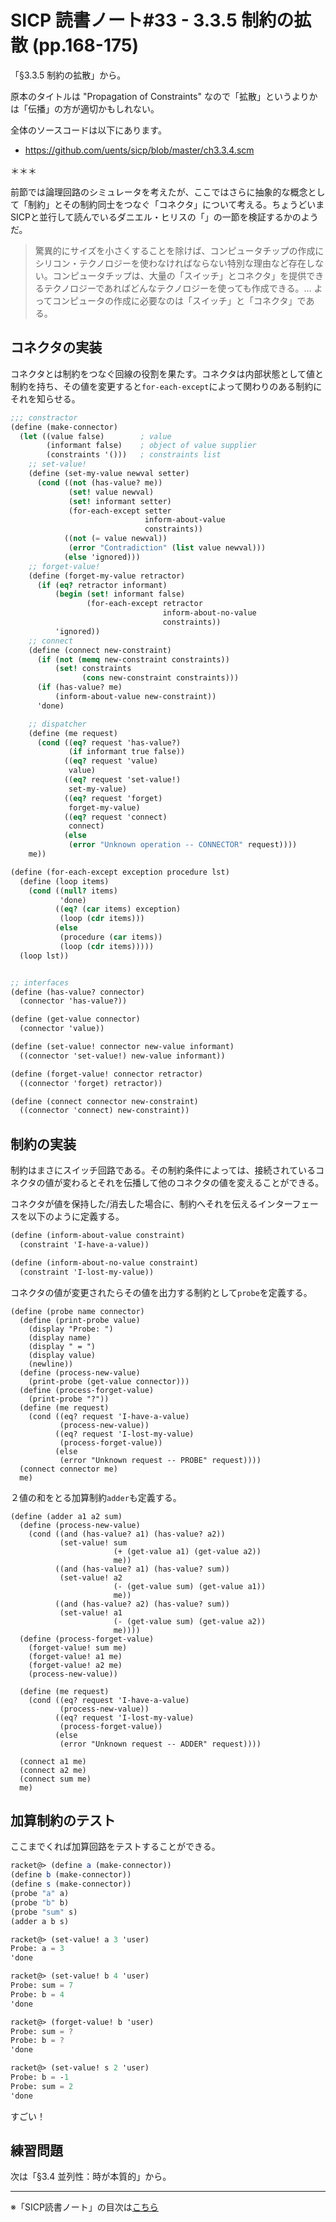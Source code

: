 SICP 読書ノート#33 - 3.3.5 制約の拡散 (pp.168-175)
======================================

「§3.3.5 制約の拡散」から。

原本のタイトルは "Propagation of Constraints" なので「拡散」というよりかは「伝播」の方が適切かもしれない。

全体のソースコードは以下にあります。
- https://github.com/uents/sicp/blob/master/ch3.3.4.scm

＊＊＊

前節では論理回路のシミュレータを考えたが、ここではさらに抽象的な概念として「制約」とその制約同士をつなぐ「コネクタ」について考える。ちょうどいまSICPと並行して読んでいるダニエル・ヒリスの「」の一節を検証するかのようだ。

> 驚異的にサイズを小さくすることを除けば、コンピュータチップの作成にシリコン・テクノロジーを使わなければならない特別な理由など存在しない。コンピュータチップは、大量の「スイッチ」とコネクタ」を提供できるテクノロジーであればどんなテクノロジーを使っても作成できる。… よってコンピュータの作成に必要なのは「スイッチ」と「コネクタ」である。


## コネクタの実装

コネクタとは制約をつなぐ回線の役割を果たす。コネクタは内部状態として値と制約を持ち、その値を変更すると```for-each-except```によって関わりのある制約にそれを知らせる。

```scheme
;;; constractor
(define (make-connector)
  (let ((value false)        ; value
		(informant false)    ; object of value supplier
		(constraints '()))   ; constraints list
	;; set-value!
	(define (set-my-value newval setter)
	  (cond ((not (has-value? me))
			 (set! value newval)
			 (set! informant setter)
			 (for-each-except setter
							  inform-about-value
							  constraints))
			((not (= value newval))
			 (error "Contradiction" (list value newval)))
			(else 'ignored)))
	;; forget-value!
	(define (forget-my-value retractor)
	  (if (eq? retractor informant)
		  (begin (set! informant false)
				 (for-each-except retractor
								  inform-about-no-value
								  constraints))
		  'ignored))
	;; connect
	(define (connect new-constraint)
	  (if (not (memq new-constraint constraints))
		  (set! constraints
				(cons new-constraint constraints)))
	  (if (has-value? me)
		  (inform-about-value new-constraint))
	  'done)

	;; dispatcher
	(define (me request)
	  (cond ((eq? request 'has-value?)
			 (if informant true false))
			((eq? request 'value)
			 value)
			((eq? request 'set-value!)
			 set-my-value)
			((eq? request 'forget)
			 forget-my-value)
			((eq? request 'connect)
			 connect)
			(else
			 (error "Unknown operation -- CONNECTOR" request))))
	me))

(define (for-each-except exception procedure lst)
  (define (loop items)
	(cond ((null? items)
		   'done)
		  ((eq? (car items) exception)
		   (loop (cdr items)))
		  (else
		   (procedure (car items))
		   (loop (cdr items)))))
  (loop lst))


;; interfaces
(define (has-value? connector)
  (connector 'has-value?))

(define (get-value connector)
  (connector 'value))

(define (set-value! connector new-value informant)
  ((connector 'set-value!) new-value informant))

(define (forget-value! connector retractor)
  ((connector 'forget) retractor))

(define (connect connector new-constraint)
  ((connector 'connect) new-constraint))
```


## 制約の実装

制約はまさにスイッチ回路である。その制約条件によっては、接続されているコネクタの値が変わるとそれを伝播して他のコネクタの値を変えることができる。

コネクタが値を保持した/消去した場合に、制約へそれを伝えるインターフェースを以下のように定義する。

```scheme
(define (inform-about-value constraint)
  (constraint 'I-have-a-value))

(define (inform-about-no-value constraint)
  (constraint 'I-lost-my-value))
```

コネクタの値が変更されたらその値を出力する制約として```probe```を定義する。

```
(define (probe name connector)
  (define (print-probe value)
    (display "Probe: ")
    (display name)
    (display " = ")
    (display value)
    (newline))
  (define (process-new-value)
    (print-probe (get-value connector)))
  (define (process-forget-value)
    (print-probe "?"))
  (define (me request)
    (cond ((eq? request 'I-have-a-value)
           (process-new-value))
          ((eq? request 'I-lost-my-value)
           (process-forget-value))
          (else
           (error "Unknown request -- PROBE" request))))
  (connect connector me)
  me)
```

２値の和をとる加算制約```adder```も定義する。

```
(define (adder a1 a2 sum)
  (define (process-new-value)
	(cond ((and (has-value? a1) (has-value? a2))
		   (set-value! sum
					   (+ (get-value a1) (get-value a2))
					   me))
		  ((and (has-value? a1) (has-value? sum))
		   (set-value! a2
					   (- (get-value sum) (get-value a1))
					   me))
		  ((and (has-value? a2) (has-value? sum))
		   (set-value! a1
					   (- (get-value sum) (get-value a2))
					   me))))
  (define (process-forget-value)
	(forget-value! sum me)
	(forget-value! a1 me)
	(forget-value! a2 me)
	(process-new-value))

  (define (me request)
	(cond ((eq? request 'I-have-a-value)
		   (process-new-value))
		  ((eq? request 'I-lost-my-value)
		   (process-forget-value))
		  (else
		   (error "Unknown request -- ADDER" request))))

  (connect a1 me)
  (connect a2 me)
  (connect sum me)
  me)
```

## 加算制約のテスト

ここまでくれば加算回路をテストすることができる。

```scheme
racket@> (define a (make-connector))
(define b (make-connector))
(define s (make-connector))
(probe "a" a)
(probe "b" b)
(probe "sum" s)
(adder a b s)

racket@> (set-value! a 3 'user)
Probe: a = 3
'done

racket@> (set-value! b 4 'user)
Probe: sum = 7
Probe: b = 4
'done

racket@> (forget-value! b 'user)
Probe: sum = ?
Probe: b = ?
'done

racket@> (set-value! s 2 'user)
Probe: b = -1
Probe: sum = 2
'done
```

すごい！


## 練習問題


次は「§3.4 並列性：時が本質的」から。

--------------------------------

※「SICP読書ノート」の目次は[こちら](/entry/sicp/index)
